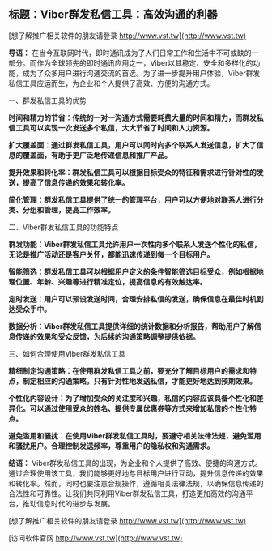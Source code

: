 ## **标题：Viber群发私信工具：高效沟通的利器**

[想了解推广相关软件的朋友请登录 http://www.vst.tw](http://www.vst.tw)

**导语：**
在当今互联网时代，即时通讯成为了人们日常工作和生活中不可或缺的一部分。而作为全球领先的即时通讯应用之一，Viber以其稳定、安全和多样化的功能，成为了众多用户进行沟通交流的首选。为了进一步提升用户体验，Viber群发私信工具应运而生，为企业和个人提供了高效、方便的沟通方式。

一、群发私信工具的优势

**时间和精力的节省：传统的一对一沟通方式需要耗费大量的时间和精力，而群发私信工具可以实现一次发送多个私信，大大节省了时间和人力资源。**

**扩大覆盖面：通过群发私信工具，用户可以同时向多个联系人发送信息，扩大了信息的覆盖面，有助于更广泛地传递信息和推广产品。**

**提升效果和转化率：群发私信工具可以根据目标受众的特征和需求进行针对性的发送，提高了信息传递的效果和转化率。**

**简化管理：群发私信工具提供了统一的管理平台，用户可以方便地对联系人进行分类、分组和管理，提高工作效率。**

二、Viber群发私信工具的功能特点

**群发功能：Viber群发私信工具允许用户一次性向多个联系人发送个性化的私信，无论是推广活动还是客户关怀，都能迅速传递到每一个目标用户。**

**智能筛选：群发私信工具可以根据用户定义的条件智能筛选目标受众，例如根据地理位置、年龄、兴趣等进行精准定位，提高信息的有效触达率。**

**定时发送：用户可以预设发送时间，合理安排私信的发送，确保信息在最佳时机到达受众手中。**

**数据分析：Viber群发私信工具提供详细的统计数据和分析报告，帮助用户了解信息传递的效果和受众反馈，为后续的沟通策略调整提供依据。**

三、如何合理使用Viber群发私信工具

**精细制定沟通策略：在使用群发私信工具之前，要充分了解目标用户的需求和特点，制定相应的沟通策略。只有针对性地发送私信，才能更好地达到预期效果。**

**个性化内容设计：为了增加受众的关注度和兴趣，私信的内容应该具备个性化和差异化。可以通过使用受众的姓名、提供专属优惠券等方式来增加私信的个性化特点。**

**避免滥用和骚扰：在使用Viber群发私信工具时，要遵守相关法律法规，避免滥用和骚扰用户。合理控制发送频率，尊重用户的隐私权和沟通需求。**

**结语：**
Viber群发私信工具的出现，为企业和个人提供了高效、便捷的沟通方式。通过合理使用该工具，我们能够更好地与目标用户进行互动，提升信息传递的效果和转化率。然而，同时也要注意合规操作，遵循相关法律法规，以确保信息传递的合法性和可靠性。让我们共同利用Viber群发私信工具，打造更加高效的沟通平台，推动信息时代的进步与发展。

[想了解推广相关软件的朋友请登录 http://www.vst.tw](http://www.vst.tw)


[访问软件官网 http://www.vst.tw](http://www.vst.tw)
